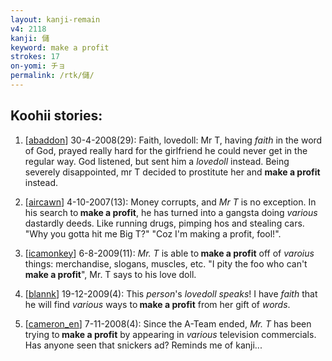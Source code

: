```yaml
---
layout: kanji-remain
v4: 2118
kanji: 儲
keyword: make a profit
strokes: 17
on-yomi: チョ
permalink: /rtk/儲/
---
```


## Koohii stories: 

1) [<a href="http://kanji.koohii.com/profile/abaddon">abaddon</a>] 30-4-2008(29): Faith, lovedoll: Mr T, having <em>faith</em> in the word of God, prayed really hard for the girlfriend he could never get in the regular way. God listened, but sent him a <em>lovedoll</em> instead. Being severely disappointed, mr T decided to prostitute her and <strong>make a profit</strong> instead.

2) [<a href="http://kanji.koohii.com/profile/aircawn">aircawn</a>] 4-10-2007(13): Money corrupts, and <em>Mr T</em> is no exception. In his search to<strong> make a profit</strong>, he has turned into a gangsta doing <em>various</em> dastardly deeds. Like running drugs, pimping hos and stealing cars. &quot;Why you gotta hit me Big T?&quot; &quot;Coz I&#039;m making a profit, fool!&quot;.

3) [<a href="http://kanji.koohii.com/profile/icamonkey">icamonkey</a>] 6-8-2009(11): <em>Mr. T</em> is able to<strong> make a profit</strong> off of <em>varoius</em> things: merchandise, slogans, muscles, etc. &quot;I pity the foo who can&#039;t<strong> make a profit</strong>&quot;, Mr. T says to his love doll.

4) [<a href="http://kanji.koohii.com/profile/blannk">blannk</a>] 19-12-2009(4): This <em>person</em>&#039;s <em>lovedoll</em> <em>speaks</em>! I have <em>faith</em> that he will find <em>various</em> ways to<strong> make a profit</strong> from her gift of <em>words</em>.

5) [<a href="http://kanji.koohii.com/profile/cameron_en">cameron_en</a>] 7-11-2008(4): Since the A-Team ended, <em>Mr. T</em> has been trying to<strong> make a profit</strong> by appearing in <em>various</em> television commercials. Has anyone seen that snickers ad? Reminds me of kanji...

